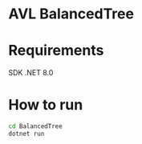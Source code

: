 # AVL BalancedTree

# Requirements

SDK .NET 8.0

# How to run

```bash
cd BalancedTree
dotnet run
```
